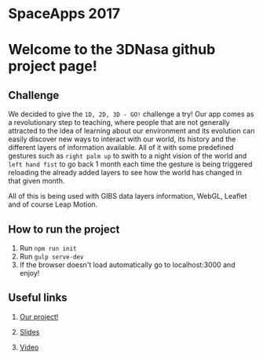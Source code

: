# SpaceApps 2017

# Welcome to the 3DNasa github project page!

## Challenge

We decided to give the `1D, 2D, 3D - GO!` challenge a try! Our app comes as a revolutionary step to teaching, where people that are not generally attracted to the idea of learning about our environment and its evolution can easily discover new ways to interact with our world, its history and the different layers of information available. All of it with some predefined gestures such as `right palm up` to swith to a night vision of the world and `left hand fist` to go back 1 month each time the gesture is being triggered reloading the already added layers to see how the world has changed in that given month.

All of this is being used with GIBS data layers information, WebGL, Leaflet and of course Leap Motion.

## How to run the project
1. Run `npm run init`
1. Run `gulp serve-dev`
1. If the browser doesn't load automatically go to localhost:3000 and enjoy!

## Useful links

1. [Our project!](https://2017.spaceappschallenge.org/challenges/ideate-and-create/1d-2d-3d-go/teams/3dnasa/project)

2. [Slides](https://docs.google.com/presentation/d/11YCQq7uecdrtkbqu9Mg2CoTmheZrNLxtCVdXRJ943AY/pub?start=false&loop=false&delayms=60000&slide=id.g35f391192_00)

3. [Video](https://www.youtube.com/watch?v=cuuTApWy0jk)

